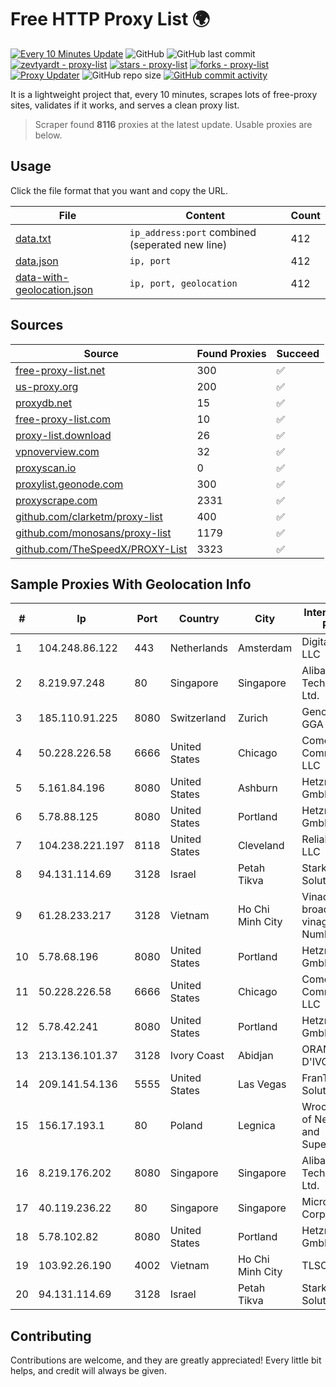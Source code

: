 
# Free HTTP Proxy List 🌍

[![Every 10 Minutes Update](https://github.com/mertguvencli/http-proxy-list/actions/workflows/main.yml/badge.svg?branch=main)](https://github.com/mertguvencli/http-proxy-list/actions/workflows/main.yml)
![GitHub](https://img.shields.io/github/license/mertguvencli/http-proxy-list)
![GitHub last commit](https://img.shields.io/github/last-commit/mertguvencli/http-proxy-list)
[![zevtyardt - proxy-list](https://img.shields.io/static/v1?label=zevtyardt&message=proxy-list&color=blue&logo=github)](https://github.com/zevtyardt/proxy-list "Go to GitHub repo")
[![stars - proxy-list](https://img.shields.io/github/stars/zevtyardt/proxy-list?style=social)](https://github.com/zevtyardt/proxy-list)
[![forks - proxy-list](https://img.shields.io/github/forks/zevtyardt/proxy-list?style=social)](https://github.com/zevtyardt/proxy-list)
[![Proxy Updater](https://github.com/zevtyardt/proxy-list/workflows/Proxy%20Updater/badge.svg)](https://github.com/zevtyardt/proxy-list/actions?query=workflow:"Proxy+Updater")
![GitHub repo size](https://img.shields.io/github/repo-size/zevtyardt/proxy-list)
[![GitHub commit activity](https://img.shields.io/github/commit-activity/m/zevtyardt/proxy-list?logo=commits)](https://github.com/zevtyardt/proxy-list/commits/main)

It is a lightweight project that, every 10 minutes, scrapes lots of free-proxy sites, validates if it works, and serves a clean proxy list.

> Scraper found **8116** proxies at the latest update. Usable proxies are below.

## Usage

Click the file format that you want and copy the URL.

|File|Content|Count|
|----|-------|-----|
|[data.txt](https://raw.githubusercontent.com/mertguvencli/http-proxy-list/main/proxy-list/data.txt)|`ip_address:port` combined (seperated new line)|412|
|[data.json](https://raw.githubusercontent.com/mertguvencli/http-proxy-list/main/proxy-list/data.json)|`ip, port`|412|
|[data-with-geolocation.json](https://raw.githubusercontent.com/mertguvencli/http-proxy-list/main/proxy-list/data-with-geolocation.json)|`ip, port, geolocation`|412|

## Sources

|Source|Found Proxies|Succeed|
|------|-------------|-------|
|[free-proxy-list.net](https://free-proxy-list.net)|300|✅|
|[us-proxy.org](https://www.us-proxy.org)|200|✅|
|[proxydb.net](http://proxydb.net)|15|✅|
|[free-proxy-list.com](https://free-proxy-list.com/?page=&port=&type%5B%5D=http&type%5B%5D=https&up_time=0&search=Search)|10|✅|
|[proxy-list.download](https://www.proxy-list.download/HTTP)|26|✅|
|[vpnoverview.com](https://vpnoverview.com/privacy/anonymous-browsing/free-proxy-servers)|32|✅|
|[proxyscan.io](https://www.proxyscan.io)|0|✅|
|[proxylist.geonode.com](https://proxylist.geonode.com/api/proxy-list?limit=300&page=1&sort_by=lastChecked&sort_type=desc&protocols=http,https)|300|✅|
|[proxyscrape.com](https://api.proxyscrape.com/v2/?request=displayproxies&protocol=http&timeout=10000&country=all&ssl=all&anonymity=all)|2331|✅|
|[github.com/clarketm/proxy-list](https://raw.githubusercontent.com/clarketm/proxy-list/master/proxy-list-raw.txt)|400|✅|
|[github.com/monosans/proxy-list](https://raw.githubusercontent.com/monosans/proxy-list/main/proxies/http.txt)|1179|✅|
|[github.com/TheSpeedX/PROXY-List](https://raw.githubusercontent.com/TheSpeedX/PROXY-List/master/http.txt)|3323|✅|


## Sample Proxies With Geolocation Info

|#|Ip|Port|Country|City|Internet Service Provider|
|-|--|----|-------|----|-------------------------|
|1|104.248.86.122|443|Netherlands|Amsterdam|DigitalOcean, LLC|
|2|8.219.97.248|80|Singapore|Singapore|Alibaba (US) Technology Co., Ltd.|
|3|185.110.91.225|8080|Switzerland|Zurich|Genossenschaft GGA Maur|
|4|50.228.226.58|6666|United States|Chicago|Comcast Cable Communications, LLC|
|5|5.161.84.196|8080|United States|Ashburn|Hetzner Online GmbH|
|6|5.78.88.125|8080|United States|Portland|Hetzner Online GmbH|
|7|104.238.221.197|8118|United States|Cleveland|ReliableSite.Net LLC|
|8|94.131.114.69|3128|Israel|Petah Tikva|Stark Industries Solutions LTD|
|9|61.28.233.217|3128|Vietnam|Ho Chi Minh City|Vinadata broadcast via vinagame AS Number|
|10|5.78.68.196|8080|United States|Portland|Hetzner Online GmbH|
|11|50.228.226.58|6666|United States|Chicago|Comcast Cable Communications, LLC|
|12|5.78.42.241|8080|United States|Portland|Hetzner Online GmbH|
|13|213.136.101.37|3128|Ivory Coast|Abidjan|ORANGE COTE D'IVOIRE|
|14|209.141.54.136|5555|United States|Las Vegas|FranTech Solutions|
|15|156.17.193.1|80|Poland|Legnica|Wroclaw Centre of Networking and Supercomputing|
|16|8.219.176.202|8080|Singapore|Singapore|Alibaba (US) Technology Co., Ltd.|
|17|40.119.236.22|80|Singapore|Singapore|Microsoft Corporation|
|18|5.78.102.82|8080|United States|Portland|Hetzner Online GmbH|
|19|103.92.26.190|4002|Vietnam|Ho Chi Minh City|TLSOFT|
|20|94.131.114.69|3128|Israel|Petah Tikva|Stark Industries Solutions LTD|



## Contributing

Contributions are welcome, and they are greatly appreciated! Every
little bit helps, and credit will always be given.


